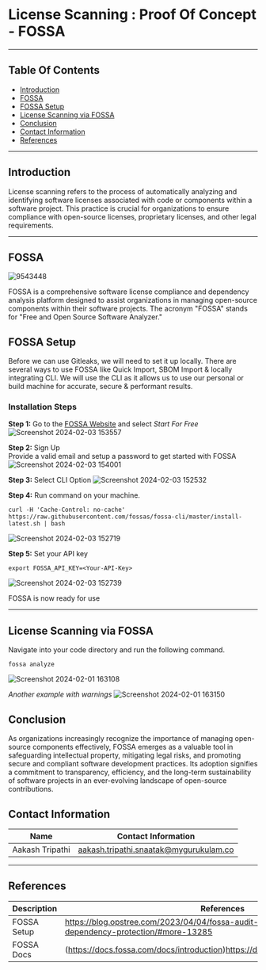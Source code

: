 
# License Scanning : Proof Of Concept - FOSSA


***
## Table Of Contents 
+ [Introduction](#introduction)
+ [FOSSA](#fossa)
+ [FOSSA Setup](#fossa-setup)
+ [License Scanning via FOSSA](#license-scanning-via-FOSSA)
+ [Conclusion](#conclusion)
+ [Contact Information](#contact-information)
+ [References](#references)
***
## Introduction 
License scanning refers to the process of automatically analyzing and identifying software licenses associated with code or components within a software project. This practice is crucial for organizations to ensure compliance with open-source licenses, proprietary licenses, and other legal requirements.
***
## FOSSA
![9543448](https://github.com/avengers-p7/Documentation/assets/156056344/4b206b0a-bbba-4db6-977c-d4b05fb267d9)

FOSSA is a comprehensive software license compliance and dependency analysis platform designed to assist organizations in managing open-source components within their software projects. The acronym "FOSSA" stands for "Free and Open Source Software Analyzer."

## FOSSA Setup
Before we can use Gitleaks, we will need to set it up locally. There are several ways to use  FOSSA like Quick Import, SBOM Import & locally integrating CLI. 
We will use the CLI as it allows us to use our personal or build machine for accurate, secure & performant results.

### Installation Steps 

**Step 1:** 
Go to the [FOSSA Website](https://fossa.com/) and select *Start For Free*
![Screenshot 2024-02-03 153557](https://github.com/avengers-p7/Documentation/assets/156056344/2245ae9c-2afb-4a8d-8a44-77d8e13abd46)



**Step 2:** Sign Up  
Provide a valid email and setup a password to get started with FOSSA
![Screenshot 2024-02-03 154001](https://github.com/avengers-p7/Documentation/assets/156056344/bdf5086a-7440-49a6-8960-c3c7acc177b2)

**Step 3:** Select CLI Option
![Screenshot 2024-02-03 152532](https://github.com/avengers-p7/Documentation/assets/156056344/300ed5f3-92e5-4aad-af9c-6e05fe918305)

**Step 4:** Run command on your machine.

```shell
curl -H 'Cache-Control: no-cache' https://raw.githubusercontent.com/fossas/fossa-cli/master/install-latest.sh | bash
```
![Screenshot 2024-02-03 152719](https://github.com/avengers-p7/Documentation/assets/156056344/d300031e-f1f9-419f-abc2-fc5815911c31)

**Step 5:** Set your API key

```shell
export FOSSA_API_KEY=<Your-API-Key>
```
![Screenshot 2024-02-03 152739](https://github.com/avengers-p7/Documentation/assets/156056344/4d31c4b6-949f-4042-810d-c091f9e16429)

FOSSA is now ready for use 

***
## License Scanning via FOSSA 

Navigate into your code directory and run the following command.
```shell
fossa analyze
```
![Screenshot 2024-02-01 163108](https://github.com/avengers-p7/Documentation/assets/156056344/af10dd6a-d739-4257-baed-b5d8dd274956)

*Another example with warnings*
![Screenshot 2024-02-01 163150](https://github.com/avengers-p7/Documentation/assets/156056344/6a0f6506-d641-4e61-81d7-ee50e3f62c22)


## Conclusion
As organizations increasingly recognize the importance of managing open-source components effectively, FOSSA emerges as a valuable tool in safeguarding intellectual property, mitigating legal risks, and promoting secure and compliant software development practices. Its adoption signifies a commitment to transparency, efficiency, and the long-term sustainability of software projects in an ever-evolving landscape of open-source contributions.

## Contact Information

| Name                 | Contact Information                                                                                     
|---------------------------------|------------------------------------------------------------|
| Aakash Tripathi                 |  aakash.tripathi.snaatak@mygurukulam.co
***
## References

|     Description                  | References  
| ---------------------------------| ------------------------------------------------------------------- |
| FOSSA Setup  | https://blog.opstree.com/2023/04/04/fossa-audit-grade-open-source-dependency-protection/#more-13285 |
| FOSSA Docs | (https://docs.fossa.com/docs/introduction)https://docs.fossa.com/docs/introduction | 


